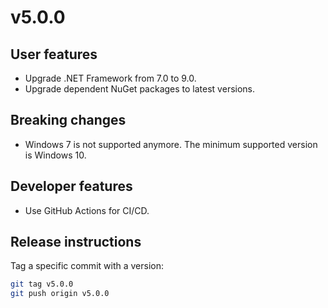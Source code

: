 # v5.0.0

## User features

- Upgrade .NET Framework from 7.0 to 9.0.
- Upgrade dependent NuGet packages to latest versions.

## Breaking changes
 
- Windows 7 is not supported anymore. The minimum supported version is Windows 10.

## Developer features

- Use GitHub Actions for CI/CD.

## Release instructions

Tag a specific commit with a version:

```bash
git tag v5.0.0
git push origin v5.0.0
```		
